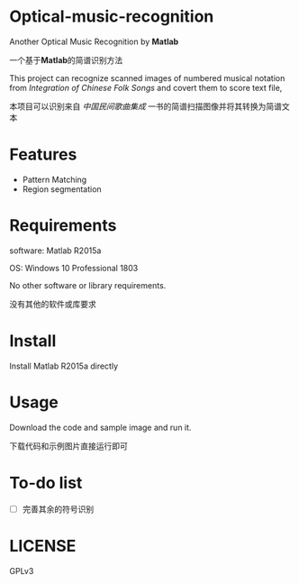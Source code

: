 # Optical-music-recognition

Another Optical Music Recognition by **Matlab**

一个基于**Matlab**的简谱识别方法

This project can recognize scanned images of numbered musical notation from *Integration of Chinese Folk Songs* and covert them to score text file, 

本项目可以识别来自 *中国民间歌曲集成* 一书的简谱扫描图像并将其转换为简谱文本

# Features

* Pattern Matching  
* Region segmentation

# Requirements

software: Matlab R2015a

OS: Windows 10 Professional 1803

No other software or library  requirements.

没有其他的软件或库要求

# Install

Install Matlab R2015a directly 

# Usage

Download the code and sample image and run it.

下载代码和示例图片直接运行即可

# To-do list

- [ ] 完善其余的符号识别

# LICENSE

GPLv3
